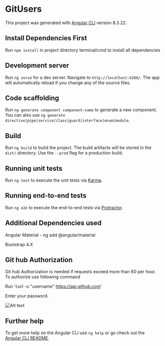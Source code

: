 # GitUsers

This project was generated with [Angular CLI](https://github.com/angular/angular-cli) version 8.3.22.


## Install Dependencies First

Run `npm install` in project directory terminal/cmd to install all dependencies

## Development server

Run `ng serve` for a dev server. Navigate to `http://localhost:4200/`. The app will automatically reload if you change any of the source files.

## Code scaffolding

Run `ng generate component component-name` to generate a new component. You can also use `ng generate directive|pipe|service|class|guard|interface|enum|module`.

## Build

Run `ng build` to build the project. The build artifacts will be stored in the `dist/` directory. Use the `--prod` flag for a production build.

## Running unit tests

Run `ng test` to execute the unit tests via [Karma](https://karma-runner.github.io).

## Running end-to-end tests

Run `ng e2e` to execute the end-to-end tests via [Protractor](http://www.protractortest.org/).


## Additional Dependencies used

Angular Material - ng add @angular/material


Bootstrap 4.X


## Git hub Authorization

Git hub Authorization is needed if requests exceed more than 60 per hour. To authorize use following command


Run 'curl -u "username" https://api.github.com'

Enter your password.



![Alt text](relative/path/to/img.jpg?raw=true "Title")


## Further help

To get more help on the Angular CLI use `ng help` or go check out the [Angular CLI README](https://github.com/angular/angular-cli/blob/master/README.md).
